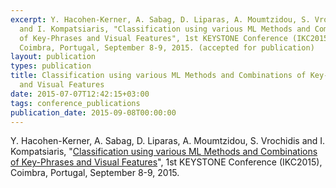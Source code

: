 ```yaml
---
excerpt: Y. Hacohen-Kerner, A. Sabag, D. Liparas, A. Moumtzidou, S. Vrochidis
  and I. Kompatsiaris, "Classification using various ML Methods and Combinations
  of Key-Phrases and Visual Features", 1st KEYSTONE Conference (IKC2015),
  Coimbra, Portugal, September 8-9, 2015. (accepted for publication)
layout: publication
types: publication
title: Classification using various ML Methods and Combinations of Key-Phrases
  and Visual Features
date: 2015-07-07T12:42:15+03:00
tags: conference_publications
publication_date: 2015-09-08T00:00:00
---
```

Y. Hacohen-Kerner, A. Sabag, D. Liparas, A. Moumtzidou, S. Vrochidis and I. Kompatsiaris, "[Classification using various ML Methods and Combinations of Key-Phrases and Visual Features](https://www.researchgate.net/publication/314582490_Classification_Using_Various_Machine_Learning_Methods_and_Combinations_of_Key-Phrases_and_Visual_Features)", 1st KEYSTONE Conference (IKC2015), Coimbra, Portugal, September 8-9, 2015.